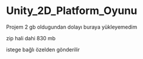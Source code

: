 # Unity_2D_Platform_Oyunu 

Projem 2 gb oldugundan dolayı buraya yükleyemedim 

zip hali dahi 830 mb 

istege bağlı özelden gönderilir 
